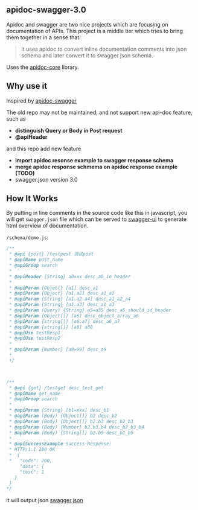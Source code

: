 ## apidoc-swagger-3.0

Apidoc and swagger are two nice projects which are focusing on documentation of APIs. 
This project is a middle tier which tries to bring them together in a sense that:
> It uses apidoc to convert inline documentation comments into json schema and later convert it to swagger json schema.

Uses the [apidoc-core](https://github.com/apidoc/apidoc-core) library.

## Why use it
Inspired by [apidoc-swagger](https://github.com/fsbahman/apidoc-swagger)  

The old repo may not be maintained, and not support new api-doc feature,  
such as

- **distinguish Query or Body in Post request**  
- **@apiHeader**

and this repo add new feature  

- **import apidoc resonse example to swagger response schema**
- **merge apidoc response schmema on apidoc response example (TODO)**
- swagger.json version 3.0


## How It Works

By putting in line comments in the source code like this in javascript, you will get `swagger.json` file which can be served to [swagger-ui](https://github.com/swagger-api/swagger-ui) to generate html overview of documentation.

`/schema/demo.js`:
```js
/**
 * @api {post} /testpost 测试post
 * @apiName post_name
 * @apiGroup search
 *
 * @apiHeader {String} a0=xx desc_a0_in_header
 *
 * @apiParam {Object} [a1] desc_a1
 * @apiParam {Object} [a1.a2] desc_a1_a2
 * @apiParam {String} [a1.a2.a4] desc_a1_a2_a4
 * @apiParam {String} [a1.a3] desc_a1_a3
 * @apiParam (Query) {String} a5=a55 desc_a5_should_id_header
 * @apiParam {Object[]} [a6] desc_object_array_a6
 * @apiParam {string[]} [a6.a7] desc_a6_a7
 * @apiParam {string[]} [a8] a88
 * @apiUse testResp1
 * @apiUse testResp2
 *
 * @apiParam {Number} [a9=99] desc_a9
 *
 */



/**
 * @api {get} /testget desc_test_get
 * @apiName get_name
 * @apiGroup search
 *
 * @apiParam {String} [b1=xxx] desc_b1
 * @apiParam (Body) {Object[]} b2 desc_b2
 * @apiParam (Body) {Object[]} b2.b3 desc_b2_b3
 * @apiParam (Body) {Number} b2.b3.b4 desc_b2_b3_b4
 * @apiParam (Body) {String[]} b2.b5 desc_b2_b5
 *
 * @apiSuccessExample Success-Response:
 * HTTP/1.1 200 OK
 *  {
 *   "code": 200,
     "data": {
     "test": 1
   }
 }
*/
```


it will output json [swagger.json](./doc/swagger.json)
